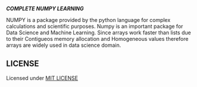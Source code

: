 *****COMPLETE NUMPY LEARNING*****

NUMPY is a package provided by the python language for complex calculations and scientific purposes. Numpy is an important package for Data Science and Machine Learning. Since arrays work faster than lists due to their Contigueos memory allocation and Homogeneous values therefore arrays are widely used in data science domain.

## LICENSE

Licensed under [MIT LICENSE](LICENSE)
